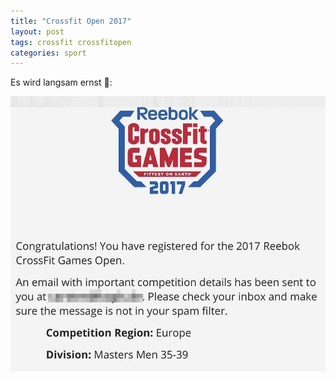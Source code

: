 ```yaml
---
title: "Crossfit Open 2017"
layout: post
tags: crossfit crossfitopen
categories: sport
---
```

Es wird langsam ernst 😬:

![Anmeldung zu den Crossfit Open 2017](/images/crossfit-open-2017.jpg)
